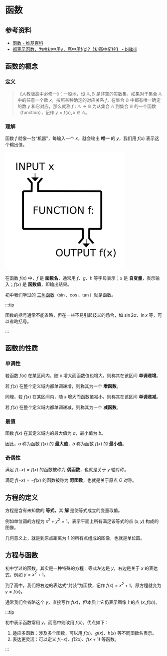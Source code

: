 # 函数

## 参考资料

- [函数 - 维基百科](https://zh.wikipedia.org/zh-cn/函数)
- [都表示函数，为啥初中用y，高中用f(x)?【初高中衔接】 - bilibili](https://www.bilibili.com/video/BV1Cd4y1S7Sx/)

## 函数的概念

### 定义

> 《人教版高中必修一》：一般地，设 $\mathbb{A}, \mathbb{B}$ 是非空的实数集，如果对于集合 $\mathbb{A}$ 中的任意一个数 $x$，按照某种确定的对应关系 $f$，在集合 $\mathbb{B}$ 中都有唯一确定的数 $y$ 和它对应，那么就称 $f:\mathbb{A} \to \mathbb{B}$ 为从集合 $\mathbb{A}$ 到集合 $\mathbb{B}$ 的一个函数（function），记作 $y=f(x),x \in \mathbb{A}$。

### 理解

函数 $f$ 就像一台“机器”，每输入一个 $x$，就会输出 **唯一** 的 $y$，我们用 $f(x)$ 表示这个输出值。

![](assets/Function_machine2.svg)

在函数 $f(x)$ 中，$f$ 是 **函数名**，通常用 $f$、$g$、$h$ 等字母表示；$x$ 是 **自变量**，表示输入；$f(x)$ 是 **函数值**，即输出结果。

初中我们学过的 [三角函数](trigonometric-function)（$\sin$、$\cos$、$\tan$）就是函数。

:::tip

函数的括号通常不能省略，但在一些不易引起歧义的场合，如 $\sin 2\alpha$、$\ln x$ 等，可以省略括号。

:::

## 函数的性质

### 单调性

若函数 $f(x)$ 在某区间内，随 $x$ 增大而函数值也增大，则称其在该区间 **单调递增**。

若 $f(x)$ 在整个定义域内都单调递增，则称其为一个 **增函数**。

同理，若 $f(x)$ 在某区间内，随 $x$ 增大而函数值减小，则称其在该区间 **单调递减**。

若 $f(x)$ 在整个定义域内都单调递减，则称其为一个 **减函数**。

### 最值

函数 $f(x)$ 在其定义域内的最大值为 $a$，最小值为 $b$。

因此，$a$ 称为函数 $f(x)$ 的 **最大值**，$b$ 称为函数 $f(x)$ 的 **最小值**。

### 奇偶性

满足 $f(-x)=f(x)$ 的函数被称为 **偶函数**，也就是关于 $y$ 轴对称。

<Desmos url="sleyv1aojt" />

满足 $f(-x)=-f(x)$ 的函数被称为 **奇函数**，也就是关于原点 $O$ 对称。

<Desmos url="91a51qktbh" />

## 方程的定义

方程是含有未知数的 **等式**，其 **解** 是使等式成立的变量取值。

例如单位圆的方程为 $x^2+y^2=1$，表示平面上所有满足该等式的点 $(x,y)$ 构成的图像。

几何意义上，就是到原点距离为 $1$ 的所有点组成的图像，也就是单位圆。

<Desmos url="wocs5bz2f4" />

## 方程与函数

初中学过的函数，其实是一种特殊的方程：等式左边是 $y$，右边是关于 $x$ 的表达式，例如 $y=x^2+1$。

到了高中，我们将右边的表达式“封装”为函数，记作 $f(x)=x^2+1$，原方程就变为 $y=f(x)$。

通常我们会省略这个 $y$，直接写作 $f(x)$，但本质上它仍表示图像上的点 $(x,f(x))$。

:::tip

初中表示函数常用 $y$，而高中则改用 $f(x)$，优点如下：

1. 适应多函数：涉及多个函数，可以用 $f(x)$、$g(x)$、$h(x)$ 等不同函数名表示。
2. 表达更灵活：可以定义 $f(-x)$、$f(2x)$、$f(x+1)$ 等函数。

:::
